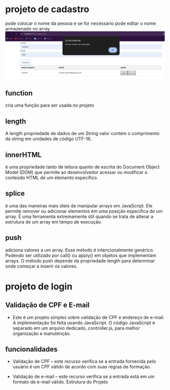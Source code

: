 # projeto de cadastro
pode colocar o nome da pessoa e se for necessario pode editar o nome armazenado no array
<img src="img_projeto.png" alt="imagem do projeto">

## function
cria uma função para ser usada no projeto 

## length
A length propriedade de dados de um String valor contém o comprimento da string em unidades de código UTF-16.

## innerHTML
é uma propriedade tanto de leitura quanto de escrita do Document Object Model (DOM) que permite ao desenvolvedor acessar ou modificar o conteúdo HTML de um elemento específico.

## splice
é uma das maneiras mais úteis de manipular arrays em JavaScript. Ele permite remover ou adicionar elementos em uma posição específica de um array. É uma ferramenta extremamente útil quando se trata de alterar a estrutura de um array em tempo de execução.

## push
 adiciona valores a um array. Esse método é intencionalmente genérico. Podendo ser utilizado por call() ou apply() em objetos que implementam arrays. O método push depende da propriedade length para determinar onde começar a inserir os valores.

 # projeto de login

## Validação de CPF e E-mail

* Este é um projeto simples sobre validação de CPF e endereço de e-mail. A implementação foi feita usando JavaScript. O código JavaScript é separado em um arquivo dedicado, controller.js, para melhor organização e manutenção.

## funcionalidades

* Validação de CPF – este recurso verifica se a entrada fornecida pelo usuário é um CPF válido de acordo com suas regras de formação.

* Validação de e-mail – este recurso verifica se a entrada está em um formato de e-mail válido. Estrutura do Projeto
